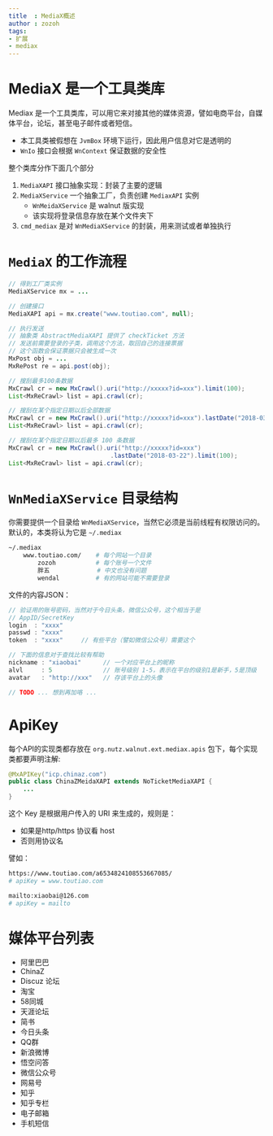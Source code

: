 ```yaml
---
title  : MediaX概述
author : zozoh
tags:
- 扩展
- mediax
---
```


# MediaX 是一个工具类库

Mediax 是一个工具类库，可以用它来对接其他的媒体资源，譬如电商平台，自媒体平台，论坛，甚至电子邮件或者短信。

- 本工具类被假想在 `JvmBox` 环境下运行，因此用户信息对它是透明的
- `WnIo` 接口会根据 `WnContext` 保证数据的安全性

整个类库分作下面几个部分

1. `MediaXAPI` 接口抽象实现：封装了主要的逻辑
2. `MediaXService` 一个抽象工厂，负责创建 `MediaxAPI` 实例
    - `WnMeidaXService` 是 walnut 版实现
    - 该实现将登录信息存放在某个文件夹下
3. `cmd_mediax` 是对 `WnMediaXService` 的封装，用来测试或者单独执行


# `MediaX` 的工作流程

```java
// 得到工厂类实例
MediaXService mx = ...

// 创建接口
MediaXAPI api = mx.create("www.toutiao.com", null);

// 执行发送
// 抽象类 AbstractMediaXAPI 提供了 checkTicket 方法
// 发送前需要登录的子类，调用这个方法，取回自己的连接票据
// 这个函数会保证票据只会被生成一次
MxPost obj = ...
MxRePost re = api.post(obj);

// 搜刮最多100条数据
MxCrawl cr = new MxCrawl().uri("http://xxxxx?id=xxx").limit(100);
List<MxReCrawl> list = api.crawl(cr);

// 搜刮在某个指定日期以后全部数据
MxCrawl cr = new MxCrawl().uri("http://xxxxx?id=xxx").lastDate("2018-03-22");
List<MxReCrawl> list = api.crawl(cr);

// 搜刮在某个指定日期以后最多 100 条数据
MxCrawl cr = new MxCrawl().uri("http://xxxxx?id=xxx")
                            .lastDate("2018-03-22").limit(100);
List<MxReCrawl> list = api.crawl(cr);
```

# `WnMediaXService` 目录结构

你需要提供一个目录给 `WnMediaXService`，当然它必须是当前线程有权限访问的。
默认的，本类将认为它是 `~/.mediax`

```bash
~/.mediax
    www.toutiao.com/    # 每个网站一个目录
        zozoh           # 每个账号一个文件
        胖五             # 中文也没有问题
        wendal          # 有的网站可能不需要登录
```

文件的内容JSON：

```js
// 验证用的账号密码，当然对于今日头条，微信公众号，这个相当于是
// AppID/SecretKey
login  : "xxxx"
passwd : "xxxx"
token  : "xxxx"     // 有些平台（譬如微信公众号）需要这个

// 下面的信息对于查找比较有帮助
nickname : "xiaobai"      // 一个对应平台上的昵称
alvl     : 5              // 账号级别 1-5，表示在平台的级别1是新手，5是顶级
avatar   : "http://xxx"   // 存该平台上的头像

// TODO ... 想到再加咯 ...
```

# ApiKey

每个API的实现类都存放在 `org.nutz.walnut.ext.mediax.apis` 包下，每个实现类都要声明注解:

```java
@MxAPIKey("icp.chinaz.com")
public class ChinaZMeidaXAPI extends NoTicketMediaXAPI {
    ...
}
```

这个 Key 是根据用户传入的 URI 来生成的，规则是：

- 如果是http/https 协议看 host
- 否则用协议名

譬如：

```bash
https://www.toutiao.com/a6534824108553667085/
# apiKey = www.toutiao.com

mailto:xiaobai@126.com
# apiKey = mailto
```


# 媒体平台列表

- 阿里巴巴
- ChinaZ
- Discuz 论坛
- 淘宝
- 58同城
- 天涯论坛
- 简书
- 今日头条
- QQ群
- 新浪微博
- 悟空问答
- 微信公众号
- 网易号
- 知乎
- 知乎专栏
- 电子邮箱
- 手机短信























